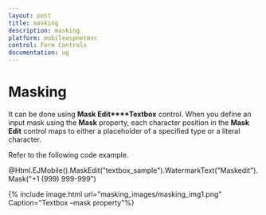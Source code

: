 ```yaml
---
layout: post
title: masking
description: masking
platform: mobileaspnetmvc
control: Form Controls
documentation: ug
---
```


# Masking

It can be done using **Mask Edit****Textbox** control. When you define an input mask using the **Mask** property, each character position in the **Mask Edit** control maps to either a placeholder of a specified type or a literal character.

Refer to the following code example.



@Html.EJMobile().MaskEdit("textbox_sample").WatermarkText("Maskedit").Mask("+1 (999) 999-999")  





{% include image.html url="masking_images/masking_img1.png" Caption="Textbox –mask property"%}


